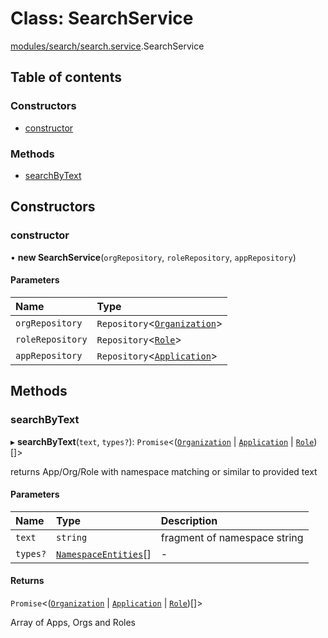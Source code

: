 # Class: SearchService

[modules/search/search.service](../modules/modules_search_search_service.md).SearchService

## Table of contents

### Constructors

- [constructor](modules_search_search_service.SearchService.md#constructor)

### Methods

- [searchByText](modules_search_search_service.SearchService.md#searchbytext)

## Constructors

### constructor

• **new SearchService**(`orgRepository`, `roleRepository`, `appRepository`)

#### Parameters

| Name | Type |
| :------ | :------ |
| `orgRepository` | `Repository`<[`Organization`](modules_organization_organization_entity.Organization.md)\> |
| `roleRepository` | `Repository`<[`Role`](modules_role_role_entity.Role.md)\> |
| `appRepository` | `Repository`<[`Application`](modules_application_application_entity.Application.md)\> |

## Methods

### searchByText

▸ **searchByText**(`text`, `types?`): `Promise`<([`Organization`](modules_organization_organization_entity.Organization.md) \| [`Application`](modules_application_application_entity.Application.md) \| [`Role`](modules_role_role_entity.Role.md))[]\>

returns App/Org/Role with namespace matching or similar to provided text

#### Parameters

| Name | Type | Description |
| :------ | :------ | :------ |
| `text` | `string` | fragment of namespace string |
| `types?` | [`NamespaceEntities`](../enums/modules_search_search_types.NamespaceEntities.md)[] | - |

#### Returns

`Promise`<([`Organization`](modules_organization_organization_entity.Organization.md) \| [`Application`](modules_application_application_entity.Application.md) \| [`Role`](modules_role_role_entity.Role.md))[]\>

Array of Apps, Orgs and Roles
